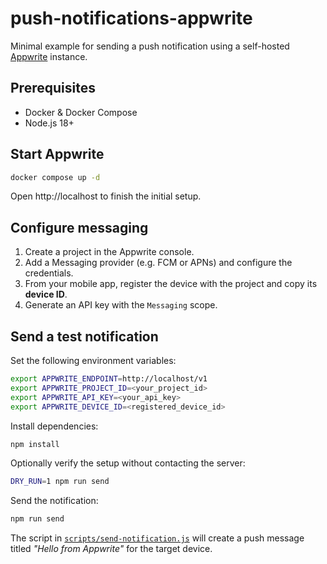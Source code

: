# push-notifications-appwrite

Minimal example for sending a push notification using a self-hosted [Appwrite](https://appwrite.io/) instance.

## Prerequisites
- Docker & Docker Compose
- Node.js 18+

## Start Appwrite
```bash
docker compose up -d
```
Open http://localhost to finish the initial setup.

## Configure messaging
1. Create a project in the Appwrite console.
2. Add a Messaging provider (e.g. FCM or APNs) and configure the credentials.
3. From your mobile app, register the device with the project and copy its **device ID**.
4. Generate an API key with the `Messaging` scope.

## Send a test notification
Set the following environment variables:
```bash
export APPWRITE_ENDPOINT=http://localhost/v1
export APPWRITE_PROJECT_ID=<your_project_id>
export APPWRITE_API_KEY=<your_api_key>
export APPWRITE_DEVICE_ID=<registered_device_id>
```
Install dependencies:
```bash
npm install
```

Optionally verify the setup without contacting the server:
```bash
DRY_RUN=1 npm run send
```

Send the notification:
```bash
npm run send
```
The script in [`scripts/send-notification.js`](scripts/send-notification.js) will create a push message titled *"Hello from Appwrite"* for the target device.
